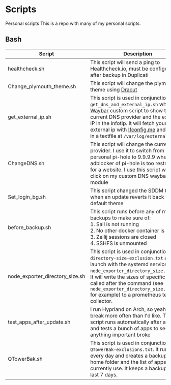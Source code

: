 # Scripts

Personal scripts
This is a repo with many of my personal scripts.

## Bash
| Script     | Description |
| ----------- | ----------- |
| healthcheck.sh | This script will send a ping to Healthcheck.io, must be configured after backup in Duplicati |
| Change_plymouth_theme.sh | This script will change the plymouth theme using [Dracut](https://github.com/dracut-ng/dracut-ng/wiki) |
| get_external_ip.sh | This script is used in conjunction with `get_dns_and_external_ip.sh` which is a [Waybar](https://github.com/Alexays/Waybar) custom script to show the current DNS provider and the external IP in the infotip. It will fetch your external ip with [Ifconfig.me](http://ifconfig.me) and dump it in a textfile at `/var/log/externalip.log`. |
| ChangeDNS.sh | This script will change the current DNS provider. I use it to switch from my personal pi-hole to 9.9.9.9 when the adblocker of pi-hole is too restrictive for a website. I use this script when I click on my custom DNS waybar module |
| Set_login_bg.sh | This script changed the SDDM theme when an update reverts it back to the default theme |
| before_backup.sh | This script runs before any of my backups to make sure of: <br> 1. Sail is not running <br> 2. No other docker container is running <br> 3. Zellij sessions are closed <br> 4. SSHFS is unmounted |
| node_exporter_directory_size.sh | This script is used in conjunction with `directory-size-exclusion.txt` and launch with the systemd service `node_exporter_directory_size.service`. It will write the sizes of specific folders called after the command (see `node_exporter_directory_size.service` for example) to a prometheus textfile collector. |
| test_apps_after_update.sh | I run Hyprland on Arch, so yeah, things break more often than I'd like. This script runs automatically after a reboot and tests a bunch of apps to see if anything important broke |
| QTowerBak.sh | This script is used in conjunction with `QTowerBak-exclusions.txt`. It runs every day and creates a backup of my home folder and the list of apps I currently use. It keeps a backup for the last 7 days. |
